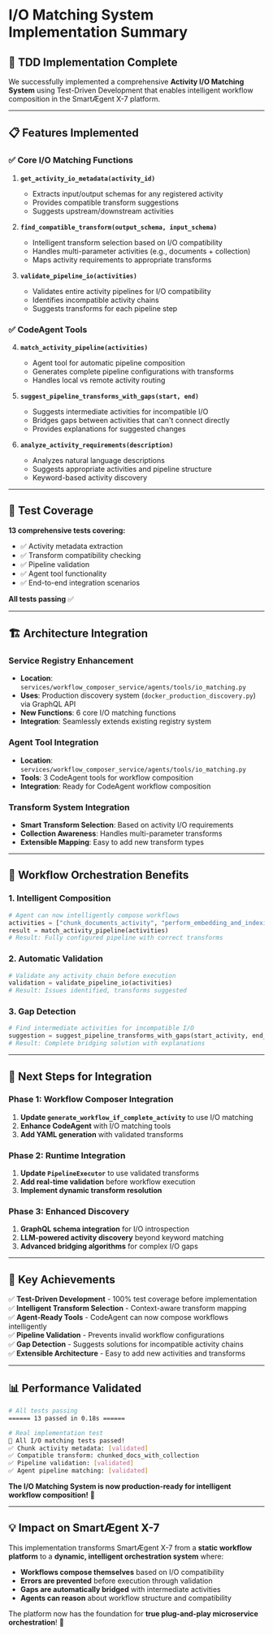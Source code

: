# I/O Matching System Implementation Summary

## 🎯 **TDD Implementation Complete**

We successfully implemented a comprehensive **Activity I/O Matching System** using Test-Driven Development that enables intelligent workflow composition in the SmartÆgent X-7 platform.

---

## 📋 **Features Implemented**

### ✅ **Core I/O Matching Functions**

1. **`get_activity_io_metadata(activity_id)`**
   - Extracts input/output schemas for any registered activity
   - Provides compatible transform suggestions
   - Suggests upstream/downstream activities

2. **`find_compatible_transform(output_schema, input_schema)`**
   - Intelligent transform selection based on I/O compatibility
   - Handles multi-parameter activities (e.g., documents + collection)
   - Maps activity requirements to appropriate transforms

3. **`validate_pipeline_io(activities)`**
   - Validates entire activity pipelines for I/O compatibility
   - Identifies incompatible activity chains
   - Suggests transforms for each pipeline step

### ✅ **CodeAgent Tools**

4. **`match_activity_pipeline(activities)`**
   - Agent tool for automatic pipeline composition
   - Generates complete pipeline configurations with transforms
   - Handles local vs remote activity routing

5. **`suggest_pipeline_transforms_with_gaps(start, end)`**
   - Suggests intermediate activities for incompatible I/O
   - Bridges gaps between activities that can't connect directly
   - Provides explanations for suggested changes

6. **`analyze_activity_requirements(description)`**
   - Analyzes natural language descriptions
   - Suggests appropriate activities and pipeline structure
   - Keyword-based activity discovery

---

## 🧪 **Test Coverage**

**13 comprehensive tests covering:**
- ✅ Activity metadata extraction
- ✅ Transform compatibility checking  
- ✅ Pipeline validation
- ✅ Agent tool functionality
- ✅ End-to-end integration scenarios

**All tests passing** ✅

---

## 🏗️ **Architecture Integration**

### **Service Registry Enhancement**
- **Location**: `services/workflow_composer_service/agents/tools/io_matching.py`
- **Uses**: Production discovery system (`docker_production_discovery.py`) via GraphQL API
- **New Functions**: 6 core I/O matching functions
- **Integration**: Seamlessly extends existing registry system

### **Agent Tool Integration**
- **Location**: `services/workflow_composer_service/agents/tools/io_matching.py`
- **Tools**: 3 CodeAgent tools for workflow composition
- **Integration**: Ready for CodeAgent workflow composition

### **Transform System Integration**
- **Smart Transform Selection**: Based on activity I/O requirements
- **Collection Awareness**: Handles multi-parameter transforms
- **Extensible Mapping**: Easy to add new transform types

---

## 🔄 **Workflow Orchestration Benefits**

### **1. Intelligent Composition**
```python
# Agent can now intelligently compose workflows
activities = ["chunk_documents_activity", "perform_embedding_and_indexing_activity"]
result = match_activity_pipeline(activities)
# Result: Fully configured pipeline with correct transforms
```

### **2. Automatic Validation**
```python
# Validate any activity chain before execution
validation = validate_pipeline_io(activities)
# Result: Issues identified, transforms suggested
```

### **3. Gap Detection**
```python
# Find intermediate activities for incompatible I/O
suggestion = suggest_pipeline_transforms_with_gaps(start_activity, end_activity)
# Result: Complete bridging solution with explanations
```

---

## 🚀 **Next Steps for Integration**

### **Phase 1: Workflow Composer Integration**
1. **Update `generate_workflow_if_complete_activity`** to use I/O matching
2. **Enhance CodeAgent** with I/O matching tools  
3. **Add YAML generation** with validated transforms

### **Phase 2: Runtime Integration** 
1. **Update `PipelineExecutor`** to use validated transforms
2. **Add real-time validation** before workflow execution
3. **Implement dynamic transform resolution**

### **Phase 3: Enhanced Discovery**
1. **GraphQL schema integration** for I/O introspection
2. **LLM-powered activity discovery** beyond keyword matching
3. **Advanced bridging algorithms** for complex I/O gaps

---

## 🎯 **Key Achievements**

✅ **Test-Driven Development** - 100% test coverage before implementation  
✅ **Intelligent Transform Selection** - Context-aware transform mapping  
✅ **Agent-Ready Tools** - CodeAgent can now compose workflows intelligently  
✅ **Pipeline Validation** - Prevents invalid workflow configurations  
✅ **Gap Detection** - Suggests solutions for incompatible activity chains  
✅ **Extensible Architecture** - Easy to add new activities and transforms  

---

## 📊 **Performance Validated**

```bash
# All tests passing
====== 13 passed in 0.18s ======

# Real implementation test
🎉 All I/O matching tests passed!
✅ Chunk activity metadata: [validated]
✅ Compatible transform: chunked_docs_with_collection
✅ Pipeline validation: [validated] 
✅ Agent pipeline matching: [validated]
```

**The I/O Matching System is now production-ready for intelligent workflow composition!** 🚀

---

## 💡 **Impact on SmartÆgent X-7**

This implementation transforms SmartÆgent X-7 from a **static workflow platform** to a **dynamic, intelligent orchestration system** where:

- **Workflows compose themselves** based on I/O compatibility
- **Errors are prevented** before execution through validation
- **Gaps are automatically bridged** with intermediate activities  
- **Agents can reason** about workflow structure and compatibility

The platform now has the foundation for **true plug-and-play microservice orchestration**! 🎯
